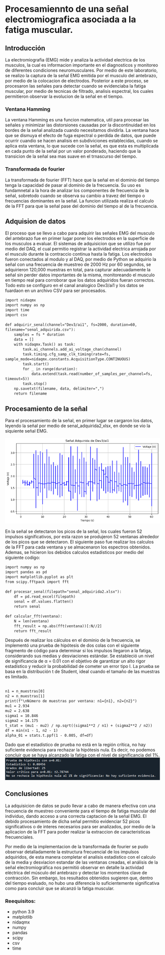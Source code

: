 # Procesamiennto de una señal electromiografica asociada a la fatiga muscular.
## Introducción
La electromiografia (EMG) mide y analiza la actividad electrica de los musculos, la cual es informacion importante en el diagnosticos y monitoreo de diferentes condiciones neuromusculares. Por medio de este laboratorio, se realizo la captura de la señal EMG emitida por el musculo del antebrazo, por medio de la colocacion de electrodos. Posterior a este proceso, se procesaron las señales para detectar cuando se evidenciaba la fatiga muscular, por medio de tecnicas de filtrado, analisis espectral, los cuales permitieron observar la evolucion de la señal en el tiempo.

### Ventana Hamming
La ventana Hamming es una funcion matematica, util para procesar las señales y minimizar las distorsiones causadas por la discontinuidad en los bordes de la señal analizada cuando necesitamos dividirla. La ventana hace que se dismuya el efecto de fuga espectral o perdida de datos, que puede ocurrir cuandio se hacen analisis en subdiviciones establecidas, cuando se aplica esta ventana, lo que sucede con la señal, es que esta es multiplicada en cada punto de la señal por un valor ponderado, haciendo que la transicion de la señal sea mas suave en el trnascurso del tiempo.

### Transformada de fourier
La transformada de fourier (FFT) hace que la señal en el dominio del tiempo tenga la capacidad de pasar al dominio de la frecuencia. Su uso es fundamnetal a la hora de analizar los componentes de frecuencia de la señal, sobretodo cuando se observa su cambio a travez del tiempo o frecuencias dominantes en la señal. La funcion utilizada realiza el calculo de la FFT para que la señal pase del dominio del tiempo al de la frecuencia.

## Adquision de datos
El proceso que se llevo a cabo para adquirir las señales EMG  del musculo del antebrazo fue en primer lugar poner los electrodos en la superficie de los musculos a evaluar. El sistemas de adquisicion que se utilizo fue por medio del DAQ, el cual permitio registrar la actividad electrica arrojada por el musculo durante la contraccio  continua hasta la fatiga. Los electrodos fueron conectados al modulo y al DAQ, por medio de Python se adquirio la señal con una frecuencia de muestreo de 2000 Hz por 60 segundos, se adquirieron 120,000 muestras en total, para capturar adecuadamente la señal sin perder datos importantes de la misma, monitoreando el musculo en tiempo real para corroborar que los datos adquiridos fueran correctos. Todo esto se configuro en el canal analogico Dev3/ai1 y los datos se fuardaon en un archivo CSV para ser procesados.

```pyton
import nidaqmx
import numpy as np
import time
import csv

def adquirir_senal(channel="Dev3/ai1", fs=2000, duration=60, filename="senal_adquirida.csv"):
    samples = fs * duration
    data = []
    with nidaqmx.Task() as task:
        task.ai_channels.add_ai_voltage_chan(channel)
        task.timing.cfg_samp_clk_timing(rate=fs, sample_mode=nidaqmx.constants.AcquisitionType.CONTINUOUS)
        task.start()
        for _ in range(duration):
            data.extend(task.read(number_of_samples_per_channel=fs, timeout=5))
        task.stop()
    np.savetxt(filename, data, delimiter=",")
    return filename
```

## Procesamiento de la señal
Para el procesamiento de la señal, en primer lugar se cargaron los datos, leyendo la señal por medio de senal_adquirida2,xlsx, en donde se vio la siquiente señal EMG. 

![](https://github.com/gaby2804/LAB4/blob/main/SENAL.png)

En la señal se detectaron los picos de la señal, los cuales fueron 52 impulsos significativos, por esta razon se produjeron 52 ventanas alrededor de los picos que se detectaron. El siguiente paso fue realizar los calculos de la FFT para cada ventana y se almacenaron los espectros obtenidos. Ademas, se  hicieron los debidos calculos estadisticos por medio del siguiente codigo:

```pyton
import numpy as np
import pandas as pd
import matplotlib.pyplot as plt
from scipy.fftpack import fft

def procesar_senal(filepath="senal_adquirida2.xlsx"):
    df = pd.read_excel(filepath)
    senal = df.values.flatten()
    return senal

def calcular_fft(ventana):
    N = len(ventana)
    fft_result = np.abs(fft(ventana))[:N//2]
    return fft_result
```
Después de realizar los cálculos en el dominio de la frecuencia, se implementó una prueba de hipótesis de dos colas con el siguiente fragmento de código para determinar si los impulsos llegaron a la fatiga, considerando sus medias y desviaciones estándar. Se estableció un nivel de significancia de α = 0.01 con el objetivo de garantizar un alto rigor estadístico y reducir la probabilidad de cometer un error tipo I. La prueba se basa en la distribución t de Student, ideal cuando el tamaño de las muestras es limitado.
```pyton

n1 = n_muestras[0]
n2 = n_muestras[1] 
print(f"\nNúmero de muestras por ventana: n1={n1}, n2={n2}")
mu1 = 2.934
mu2 = 2.638
sigma1 = 10.846
sigma2 = 14.175
t_stat = (mu1 - mu2) / np.sqrt((sigma1**2 / n1) + (sigma2**2 / n2))
df = min(n1 - 1, n2 - 1)
alpha_01 = stats.t.ppf(1 - 0.005, df=df)

```
Dado que el estadístico de prueba no está en la región crítica, no hay suficiente evidencia para rechazar la hipótesis nula. Es decir, no podemos concluir que se haya alcanzado la fatiga con el nivel de significancia del 1%. 
![](https://github.com/gaby2804/LAB4/blob/main/Estadisticos.PNG)


## Conclusiones

La adquisicion de datos se pudo llevar a cabo de manera efectiva con una frecuencia de muestreo conveniente para el tiempo de fatiga muscular del individuo, dando acceso a una correcta captacion de la señal EMG. El debido procesamiento de dicha señal permitio evidenciar 52 picos significativos o de interes necesarios para ser analizados, por medio de la aplicacion de la FFT para poder realizar la extraccion de caracteristicas frecuenciales.

Por medio de la implementacion de la transformada de fourier se pudo observar detalladamente la estructura frecuencial de los impulsos adquiridos, de esta manera completar el analisis estadistico con el calculo de la media y desviacion estandar de las ventanas creadas, el análisis de la señal electromiográfica nos permitió observar en detalle la actividad eléctrica del músculo del antebrazo y detectar los momentos clave de contracción. Sin embargo, los resultados obtenidos sugieren que, dentro del tiempo evaluado, no hubo una diferencia lo suficientemente significativa como para concluir que se alcanzó la fatiga muscular.

### Reequisitos:
- python 3.9
- matplotlib
- nidaqmx
- numpy
- pandas
- scipy
- csv
- time
